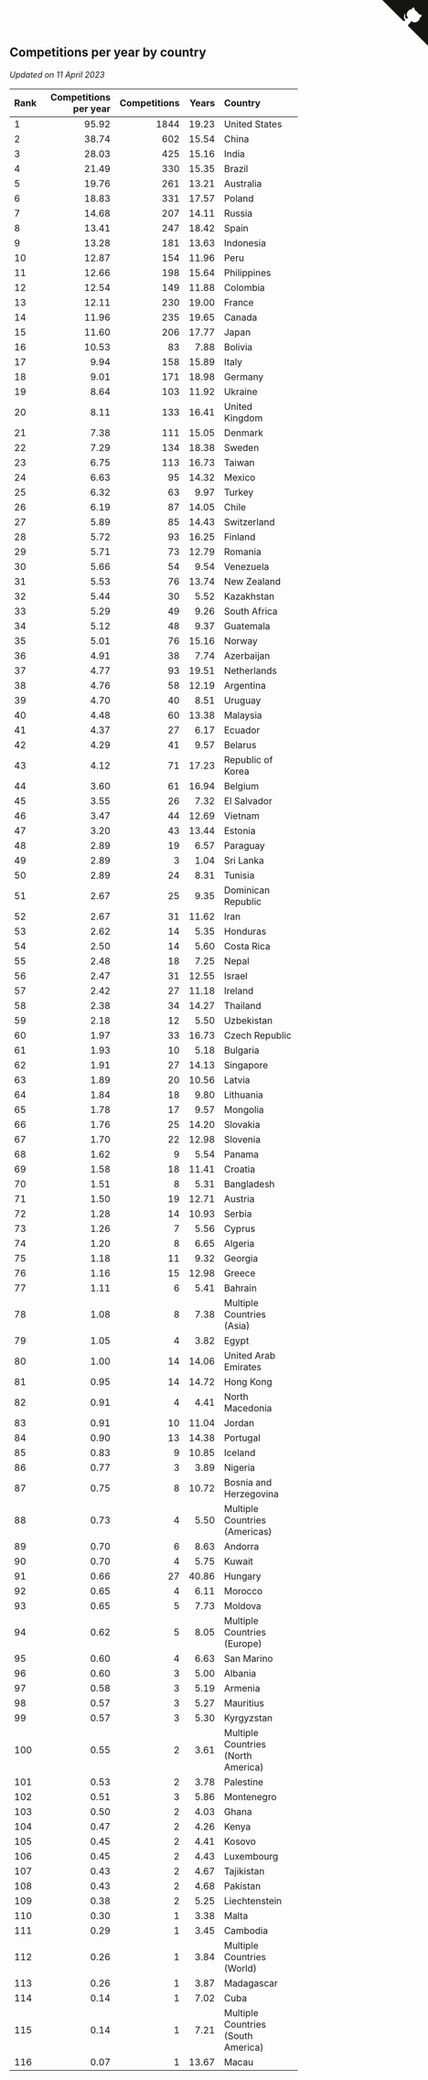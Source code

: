 ## Competitions per year by country

*Updated on 11 April 2023*

| Rank | Competitions per year | Competitions | Years | Country |
| :--- | ---: | ---: | ---: | :--- |
| 1 | 95.92 | 1844 | 19.23 | United States |
| 2 | 38.74 | 602 | 15.54 | China |
| 3 | 28.03 | 425 | 15.16 | India |
| 4 | 21.49 | 330 | 15.35 | Brazil |
| 5 | 19.76 | 261 | 13.21 | Australia |
| 6 | 18.83 | 331 | 17.57 | Poland |
| 7 | 14.68 | 207 | 14.11 | Russia |
| 8 | 13.41 | 247 | 18.42 | Spain |
| 9 | 13.28 | 181 | 13.63 | Indonesia |
| 10 | 12.87 | 154 | 11.96 | Peru |
| 11 | 12.66 | 198 | 15.64 | Philippines |
| 12 | 12.54 | 149 | 11.88 | Colombia |
| 13 | 12.11 | 230 | 19.00 | France |
| 14 | 11.96 | 235 | 19.65 | Canada |
| 15 | 11.60 | 206 | 17.77 | Japan |
| 16 | 10.53 | 83 | 7.88 | Bolivia |
| 17 | 9.94 | 158 | 15.89 | Italy |
| 18 | 9.01 | 171 | 18.98 | Germany |
| 19 | 8.64 | 103 | 11.92 | Ukraine |
| 20 | 8.11 | 133 | 16.41 | United Kingdom |
| 21 | 7.38 | 111 | 15.05 | Denmark |
| 22 | 7.29 | 134 | 18.38 | Sweden |
| 23 | 6.75 | 113 | 16.73 | Taiwan |
| 24 | 6.63 | 95 | 14.32 | Mexico |
| 25 | 6.32 | 63 | 9.97 | Turkey |
| 26 | 6.19 | 87 | 14.05 | Chile |
| 27 | 5.89 | 85 | 14.43 | Switzerland |
| 28 | 5.72 | 93 | 16.25 | Finland |
| 29 | 5.71 | 73 | 12.79 | Romania |
| 30 | 5.66 | 54 | 9.54 | Venezuela |
| 31 | 5.53 | 76 | 13.74 | New Zealand |
| 32 | 5.44 | 30 | 5.52 | Kazakhstan |
| 33 | 5.29 | 49 | 9.26 | South Africa |
| 34 | 5.12 | 48 | 9.37 | Guatemala |
| 35 | 5.01 | 76 | 15.16 | Norway |
| 36 | 4.91 | 38 | 7.74 | Azerbaijan |
| 37 | 4.77 | 93 | 19.51 | Netherlands |
| 38 | 4.76 | 58 | 12.19 | Argentina |
| 39 | 4.70 | 40 | 8.51 | Uruguay |
| 40 | 4.48 | 60 | 13.38 | Malaysia |
| 41 | 4.37 | 27 | 6.17 | Ecuador |
| 42 | 4.29 | 41 | 9.57 | Belarus |
| 43 | 4.12 | 71 | 17.23 | Republic of Korea |
| 44 | 3.60 | 61 | 16.94 | Belgium |
| 45 | 3.55 | 26 | 7.32 | El Salvador |
| 46 | 3.47 | 44 | 12.69 | Vietnam |
| 47 | 3.20 | 43 | 13.44 | Estonia |
| 48 | 2.89 | 19 | 6.57 | Paraguay |
| 49 | 2.89 | 3 | 1.04 | Sri Lanka |
| 50 | 2.89 | 24 | 8.31 | Tunisia |
| 51 | 2.67 | 25 | 9.35 | Dominican Republic |
| 52 | 2.67 | 31 | 11.62 | Iran |
| 53 | 2.62 | 14 | 5.35 | Honduras |
| 54 | 2.50 | 14 | 5.60 | Costa Rica |
| 55 | 2.48 | 18 | 7.25 | Nepal |
| 56 | 2.47 | 31 | 12.55 | Israel |
| 57 | 2.42 | 27 | 11.18 | Ireland |
| 58 | 2.38 | 34 | 14.27 | Thailand |
| 59 | 2.18 | 12 | 5.50 | Uzbekistan |
| 60 | 1.97 | 33 | 16.73 | Czech Republic |
| 61 | 1.93 | 10 | 5.18 | Bulgaria |
| 62 | 1.91 | 27 | 14.13 | Singapore |
| 63 | 1.89 | 20 | 10.56 | Latvia |
| 64 | 1.84 | 18 | 9.80 | Lithuania |
| 65 | 1.78 | 17 | 9.57 | Mongolia |
| 66 | 1.76 | 25 | 14.20 | Slovakia |
| 67 | 1.70 | 22 | 12.98 | Slovenia |
| 68 | 1.62 | 9 | 5.54 | Panama |
| 69 | 1.58 | 18 | 11.41 | Croatia |
| 70 | 1.51 | 8 | 5.31 | Bangladesh |
| 71 | 1.50 | 19 | 12.71 | Austria |
| 72 | 1.28 | 14 | 10.93 | Serbia |
| 73 | 1.26 | 7 | 5.56 | Cyprus |
| 74 | 1.20 | 8 | 6.65 | Algeria |
| 75 | 1.18 | 11 | 9.32 | Georgia |
| 76 | 1.16 | 15 | 12.98 | Greece |
| 77 | 1.11 | 6 | 5.41 | Bahrain |
| 78 | 1.08 | 8 | 7.38 | Multiple Countries (Asia) |
| 79 | 1.05 | 4 | 3.82 | Egypt |
| 80 | 1.00 | 14 | 14.06 | United Arab Emirates |
| 81 | 0.95 | 14 | 14.72 | Hong Kong |
| 82 | 0.91 | 4 | 4.41 | North Macedonia |
| 83 | 0.91 | 10 | 11.04 | Jordan |
| 84 | 0.90 | 13 | 14.38 | Portugal |
| 85 | 0.83 | 9 | 10.85 | Iceland |
| 86 | 0.77 | 3 | 3.89 | Nigeria |
| 87 | 0.75 | 8 | 10.72 | Bosnia and Herzegovina |
| 88 | 0.73 | 4 | 5.50 | Multiple Countries (Americas) |
| 89 | 0.70 | 6 | 8.63 | Andorra |
| 90 | 0.70 | 4 | 5.75 | Kuwait |
| 91 | 0.66 | 27 | 40.86 | Hungary |
| 92 | 0.65 | 4 | 6.11 | Morocco |
| 93 | 0.65 | 5 | 7.73 | Moldova |
| 94 | 0.62 | 5 | 8.05 | Multiple Countries (Europe) |
| 95 | 0.60 | 4 | 6.63 | San Marino |
| 96 | 0.60 | 3 | 5.00 | Albania |
| 97 | 0.58 | 3 | 5.19 | Armenia |
| 98 | 0.57 | 3 | 5.27 | Mauritius |
| 99 | 0.57 | 3 | 5.30 | Kyrgyzstan |
| 100 | 0.55 | 2 | 3.61 | Multiple Countries (North America) |
| 101 | 0.53 | 2 | 3.78 | Palestine |
| 102 | 0.51 | 3 | 5.86 | Montenegro |
| 103 | 0.50 | 2 | 4.03 | Ghana |
| 104 | 0.47 | 2 | 4.26 | Kenya |
| 105 | 0.45 | 2 | 4.41 | Kosovo |
| 106 | 0.45 | 2 | 4.43 | Luxembourg |
| 107 | 0.43 | 2 | 4.67 | Tajikistan |
| 108 | 0.43 | 2 | 4.68 | Pakistan |
| 109 | 0.38 | 2 | 5.25 | Liechtenstein |
| 110 | 0.30 | 1 | 3.38 | Malta |
| 111 | 0.29 | 1 | 3.45 | Cambodia |
| 112 | 0.26 | 1 | 3.84 | Multiple Countries (World) |
| 113 | 0.26 | 1 | 3.87 | Madagascar |
| 114 | 0.14 | 1 | 7.02 | Cuba |
| 115 | 0.14 | 1 | 7.21 | Multiple Countries (South America) |
| 116 | 0.07 | 1 | 13.67 | Macau |


<a href="https://github.com/JustinTimeCuber/wca_statistics" class="github-corner" aria-label="View source on Github"><svg width="80" height="80" viewBox="0 0 250 250" style="fill:#151513; color:#fff; position: absolute; top: 0; border: 0; right: 0;" aria-hidden="true"><path d="M0,0 L115,115 L130,115 L142,142 L250,250 L250,0 Z"></path><path d="M128.3,109.0 C113.8,99.7 119.0,89.6 119.0,89.6 C122.0,82.7 120.5,78.6 120.5,78.6 C119.2,72.0 123.4,76.3 123.4,76.3 C127.3,80.9 125.5,87.3 125.5,87.3 C122.9,97.6 130.6,101.9 134.4,103.2" fill="currentColor" style="transform-origin: 130px 106px;" class="octo-arm"></path><path d="M115.0,115.0 C114.9,115.1 118.7,116.5 119.8,115.4 L133.7,101.6 C136.9,99.2 139.9,98.4 142.2,98.6 C133.8,88.0 127.5,74.4 143.8,58.0 C148.5,53.4 154.0,51.2 159.7,51.0 C160.3,49.4 163.2,43.6 171.4,40.1 C171.4,40.1 176.1,42.5 178.8,56.2 C183.1,58.6 187.2,61.8 190.9,65.4 C194.5,69.0 197.7,73.2 200.1,77.6 C213.8,80.2 216.3,84.9 216.3,84.9 C212.7,93.1 206.9,96.0 205.4,96.6 C205.1,102.4 203.0,107.8 198.3,112.5 C181.9,128.9 168.3,122.5 157.7,114.1 C157.9,116.9 156.7,120.9 152.7,124.9 L141.0,136.5 C139.8,137.7 141.6,141.9 141.8,141.8 Z" fill="currentColor" class="octo-body"></path></svg></a><style>.github-corner:hover .octo-arm{animation:octocat-wave 560ms ease-in-out}@keyframes octocat-wave{0%,100%{transform:rotate(0)}20%,60%{transform:rotate(-25deg)}40%,80%{transform:rotate(10deg)}}@media (max-width:500px){.github-corner:hover .octo-arm{animation:none}.github-corner .octo-arm{animation:octocat-wave 560ms ease-in-out}}</style>
